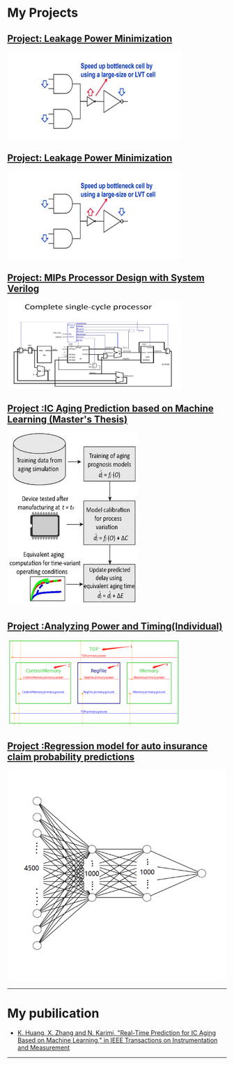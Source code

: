# My Projects

[Project: Leakage Power Minimization](/sample_page01)
---
<img src="images/p01t1.jpg?raw=true" width="400" height="200"/>

[Project: Leakage Power Minimization](/sample_page02)
---
<img src="images/p01t1.jpg?raw=true" width="400" height="200"/>

[Project: MIPs Processor Design with System Verilog](/sample_page1)
---
<img src="images/p1t1.jpg?raw=true" width="400" height="200"/>

[Project :IC Aging Prediction based on Machine Learning (Master's Thesis) ](/pdf/thesis.pdf)
---
<img src="images/p2t1.jpg?raw=true" width="300" height="400"/>

[Project :Analyzing Power and Timing(Individual) ](/sample_page3)
---
<img src="images/p3t1.bmp?raw=true" width="400" height="200"/>

[Project :Regression model for auto insurance claim probability predictions](/sample_page4)
---
<img src="images/p4t1.bmp?raw=true"/>

---

# My pubilication

- [K. Huang, X. Zhang and N. Karimi, "Real-Time Prediction for IC Aging Based on Machine Learning," in IEEE Transactions on Instrumentation and Measurement](http://ieeexplore.ieee.org/stamp/stamp.jsp?tp=&arnumber=8666076&isnumber=4407674)
---

